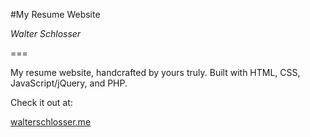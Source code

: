 #My Resume Website

*Walter Schlosser*

===

My resume website, handcrafted by yours truly.
Built with HTML, CSS, JavaScript/jQuery, and PHP.

Check it out at:

[walterschlosser.me](http://www.walterschlosser.me)

